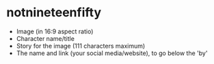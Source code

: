 # notnineteenfifty

 <ul>
            <li>Image (in 16:9 aspect ratio)</li>
            <li>Character name/title</li>
            <li>Story for the image (111 characters maximum)</li>
            <li>The name and link (your social media/website), to go below the 'by'</li>
</ul>
